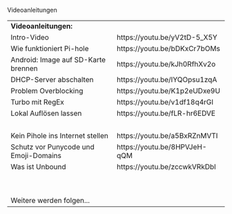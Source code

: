 Videoanleitungen



<table>
<tr>
  <td><b>Videoanleitungen:</b><td>
<tr><td>Intro-Video <td>https://youtu.be/yV2tD-5_X5Y 
<tr><td> Wie funktioniert Pi-hole<td>https://youtu.be/bDKxCr7bOMs
<tr><td>Android: Image auf SD-Karte brennen<td>https://youtu.be/kJh0RfhXv2o
<tr><td>DHCP-Server abschalten <td>https://youtu.be/IYQOpsu1zqA
<tr><td>Problem Overblocking <td>https://youtu.be/K1p2eUDxe9U
<tr><td>Turbo mit RegEx <td>https://youtu.be/v1df18q4rGI
<tr><td>Lokal Auflösen lassen  <td>https://youtu.be/fLR-hr6EDVE
<tr><td> &nbsp;  <td>
<tr><td>Kein Pihole ins Internet stellen  <td>https://youtu.be/a5BxRZnMVTI
<tr><td> Schutz vor Punycode und Emoji-Domains  <td>https://youtu.be/8HPVJeH-qQM
<tr><td> Was ist Unbound <td> https://youtu.be/zccwkVRkDbI
<tr><td> &nbsp;  <td>
<tr><td> &nbsp;  <td>
  
<tr><td>Weitere werden folgen... <td>
</table>
